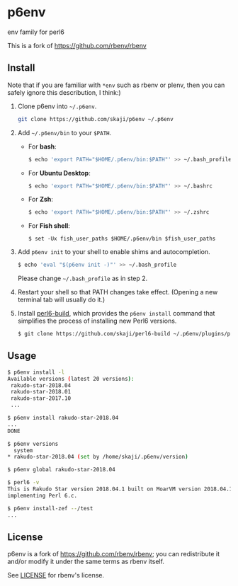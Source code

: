 # p6env

env family for perl6

This is a fork of https://github.com/rbenv/rbenv

## Install

Note that if you are familiar with `*env` such as rbenv or plenv,
then you can safely ignore this describution, I think:)

1. Clone p6env into `~/.p6env`.

    ~~~ sh
    git clone https://github.com/skaji/p6env ~/.p6env
    ~~~

2. Add `~/.p6env/bin` to your `$PATH`.

   * For **bash**:
     ~~~ bash
     $ echo 'export PATH="$HOME/.p6env/bin:$PATH"' >> ~/.bash_profile
     ~~~

   * For **Ubuntu Desktop**:
     ~~~ bash
     $ echo 'export PATH="$HOME/.p6env/bin:$PATH"' >> ~/.bashrc
     ~~~

   * For **Zsh**:
     ~~~ zsh
     $ echo 'export PATH="$HOME/.p6env/bin:$PATH"' >> ~/.zshrc
     ~~~

   * For **Fish shell**:
     ~~~ fish
     $ set -Ux fish_user_paths $HOME/.p6env/bin $fish_user_paths
     ~~~

3. Add `p6env init` to your shell to enable shims and autocompletion.

   ~~~ sh
   $ echo 'eval "$(p6env init -)"' >> ~/.bash_profile
   ~~~

   Please change `~/.bash_profile` as in step 2.

4. Restart your shell so that PATH changes take effect. (Opening a new
   terminal tab will usually do it.)

5. Install [perl6-build](https://github.com/skaji/perl6-build),  which provides the
   `p6env install` command that simplifies the process of
   installing new Perl6 versions.

   ~~~ sh
   $ git clone https://github.com/skaji/perl6-build ~/.p6env/plugins/perl6-build
   ~~~

## Usage

~~~ sh
$ p6env install -l
Available versions (latest 20 versions):
 rakudo-star-2018.04
 rakudo-star-2018.01
 rakudo-star-2017.10
 ...

$ p6env install rakudo-star-2018.04
...
DONE

$ p6env versions
  system
* rakudo-star-2018.04 (set by /home/skaji/.p6env/version)

$ p6env global rakudo-star-2018.04

$ perl6 -v
This is Rakudo Star version 2018.04.1 built on MoarVM version 2018.04.1
implementing Perl 6.c.

$ p6env install-zef --/test
...
~~~

## License

p6env is a fork of https://github.com/rbenv/rbenv;
you can redistribute it and/or modify it under the same terms as rbenv itself.

See [LICENSE](LICENSE) for rbenv's license.
